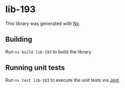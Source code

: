 # lib-193

This library was generated with [Nx](https://nx.dev).

## Building

Run `nx build lib-193` to build the library.

## Running unit tests

Run `nx test lib-193` to execute the unit tests via [Jest](https://jestjs.io).
